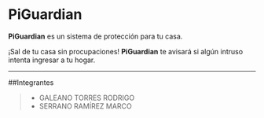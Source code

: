 PiGuardian
===================


**PiGuardian** es un sistema de protección para tu casa.

¡Sal de tu casa sin procupaciones! **PiGuardian** te avisará si algún intruso intenta ingresar a tu hogar.

------

##Integrantes

>- GALEANO TORRES RODRIGO
>- SERRANO RAMÍREZ MARCO
